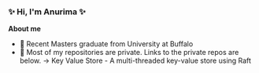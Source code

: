 ### ✨ Hi, I'm Anurima ✨

**About me**

- 💼 Recent Masters graduate from University at Buffalo
- 💬 Most of my repositories are private. Links to the private repos are below.
  -> Key Value Store - A multi-threaded key-value store using Raft


<!--
**AnurimaVaishnavi/AnurimaVaishnavi** is a ✨ _special_ ✨ repository because its `README.md` (this file) appears on your GitHub profile.



